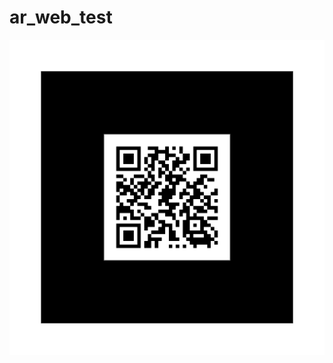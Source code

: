 # ar_web_test

![ARデモ用QRコード](https://github.com/ihciok/ar_web_test/blob/main/img/pattern_simple_qrcode.png?raw=true)
